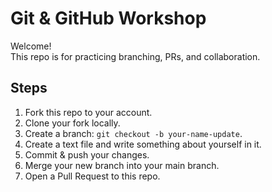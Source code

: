 # Git & GitHub Workshop

Welcome!  
This repo is for practicing branching, PRs, and collaboration.

## Steps
1. Fork this repo to your account.
2. Clone your fork locally.
3. Create a branch: `git checkout -b your-name-update`.
4. Create a text file and write something about yourself in it.
5. Commit & push your changes.
6. Merge your new branch into your main branch.
7. Open a Pull Request to this repo.
